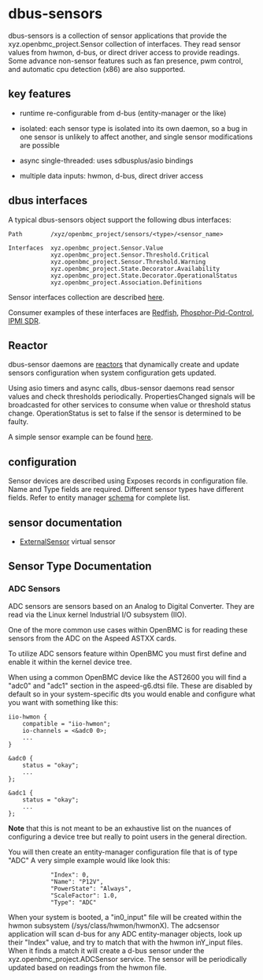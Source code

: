 # dbus-sensors

dbus-sensors is a collection of sensor applications that provide the
xyz.openbmc_project.Sensor collection of interfaces. They read sensor values
from hwmon, d-bus, or direct driver access to provide readings. Some advance
non-sensor features such as fan presence, pwm control, and automatic cpu
detection (x86) are also supported.

## key features

- runtime re-configurable from d-bus (entity-manager or the like)

- isolated: each sensor type is isolated into its own daemon, so a bug in one
  sensor is unlikely to affect another, and single sensor modifications are
  possible

- async single-threaded: uses sdbusplus/asio bindings

- multiple data inputs: hwmon, d-bus, direct driver access

## dbus interfaces

A typical dbus-sensors object support the following dbus interfaces:

```text
Path        /xyz/openbmc_project/sensors/<type>/<sensor_name>

Interfaces  xyz.openbmc_project.Sensor.Value
            xyz.openbmc_project.Sensor.Threshold.Critical
            xyz.openbmc_project.Sensor.Threshold.Warning
            xyz.openbmc_project.State.Decorator.Availability
            xyz.openbmc_project.State.Decorator.OperationalStatus
            xyz.openbmc_project.Association.Definitions

```

Sensor interfaces collection are described
[here](https://github.com/openbmc/phosphor-dbus-interfaces/tree/master/yaml/xyz/openbmc_project/Sensor).

Consumer examples of these interfaces are
[Redfish](https://github.com/openbmc/bmcweb/blob/master/redfish-core/lib/sensors.hpp),
[Phosphor-Pid-Control](https://github.com/openbmc/phosphor-pid-control),
[IPMI SDR](https://github.com/openbmc/phosphor-host-ipmid/blob/master/dbus-sdr/sensorcommands.cpp).

## Reactor

dbus-sensor daemons are [reactors](https://github.com/openbmc/entity-manager)
that dynamically create and update sensors configuration when system
configuration gets updated.

Using asio timers and async calls, dbus-sensor daemons read sensor values and
check thresholds periodically. PropertiesChanged signals will be broadcasted for
other services to consume when value or threshold status change. OperationStatus
is set to false if the sensor is determined to be faulty.

A simple sensor example can be found
[here](https://github.com/openbmc/entity-manager/blob/master/docs/my_first_sensors.md).

## configuration

Sensor devices are described using Exposes records in configuration file. Name
and Type fields are required. Different sensor types have different fields.
Refer to entity manager
[schema](https://github.com/openbmc/entity-manager/blob/master/schemas/legacy.json)
for complete list.

## sensor documentation

- [ExternalSensor](https://github.com/openbmc/docs/blob/master/designs/external-sensor.md)
  virtual sensor

## Sensor Type Documentation

### ADC Sensors

ADC sensors are sensors based on an Analog to Digital Converter. They are read
via the Linux kernel Industrial I/O subsystem (IIO).

One of the more common use cases within OpenBMC is for reading these sensors
from the ADC on the Aspeed ASTXX cards.

To utilize ADC sensors feature within OpenBMC you must first define and enable
it within the kernel device tree.

When using a common OpenBMC device like the AST2600 you will find a "adc0" and
"adc1" section in the aspeed-g6.dtsi file. These are disabled by default so in
your system-specific dts you would enable and configure what you want with
something like this:

```text
iio-hwmon {
    compatible = "iio-hwmon";
    io-channels = <&adc0 0>;
    ...
}

&adc0 {
    status = "okay";
    ...
};

&adc1 {
    status = "okay";
    ...
};
```

**Note** that this is not meant to be an exhaustive list on the nuances of
configuring a device tree but really to point users in the general direction.

You will then create an entity-manager configuration file that is of type "ADC"
A very simple example would like look this:

```text
            "Index": 0,
            "Name": "P12V",
            "PowerState": "Always",
            "ScaleFactor": 1.0,
            "Type": "ADC"
```

When your system is booted, a "in0_input" file will be created within the hwmon
subsystem (/sys/class/hwmon/hwmonX). The adcsensor application will scan d-bus
for any ADC entity-manager objects, look up their "Index" value, and try to
match that with the hwmon inY_input files. When it finds a match it will create
a d-bus sensor under the xyz.openbmc_project.ADCSensor service. The sensor will
be periodically updated based on readings from the hwmon file.

